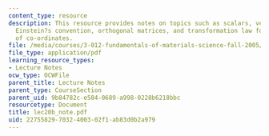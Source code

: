 ```yaml
---
content_type: resource
description: This resource provides notes on topics such as scalars, vectors, tensors,
  Einstein?s convention, orthogonal matrices, and transformation law for products
  of co-ordinates.
file: /media/courses/3-012-fundamentals-of-materials-science-fall-2005/227558297032400302f1ab83d0b2a979_lec20b_note.pdf
file_type: application/pdf
learning_resource_types:
- Lecture Notes
ocw_type: OCWFile
parent_title: Lecture Notes
parent_type: CourseSection
parent_uid: 9b84782c-e584-0689-a998-0228b6218bbc
resourcetype: Document
title: lec20b_note.pdf
uid: 22755829-7032-4003-02f1-ab83d0b2a979
---
```

